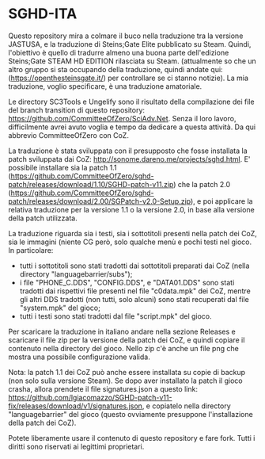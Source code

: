 # SGHD-ITA
 
Questo repository mira a colmare il buco nella traduzione tra la versione JASTUSA, e la traduzione di Steins;Gate Elite pubblicato su Steam. Quindi, l'obiettivo è quello di tradurre almeno una buona parte dell'edizione Steins;Gate STEAM HD EDITION rilasciata su Steam. (attualmente so che un altro gruppo si sta occupando della traduzione, quindi andate qui:(https://openthesteinsgate.it/) per controllare se ci stanno notizie). La mia traduzione, voglio specificare, è una traduzione amatoriale.

Le directory SC3Tools e Ungelify sono il risultato della compilazione dei file del branch transition di questo repository: https://github.com/CommitteeOfZero/SciAdv.Net. Senza il loro lavoro, difficilmente avrei avuto voglia e tempo da dedicare a questa attività. Da qui abbrevio CommitteeOfZero con CoZ.

La traduzione è stata sviluppata con il presupposto che fosse installata la patch sviluppata dai CoZ: http://sonome.dareno.me/projects/sghd.html. E' possibile installare sia la patch 1.1 (https://github.com/CommitteeOfZero/sghd-patch/releases/download/1.10/SGHD-patch-v11.zip) che la patch 2.0 (https://github.com/CommitteeOfZero/sghd-patch/releases/download/2.00/SGPatch-v2.0-Setup.zip), e poi applicare la relativa traduzione per la versione 1.1 o la versione 2.0, in base alla versione della patch utilizzata.

La traduzione riguarda sia i testi, sia i sottotitoli presenti nella patch dei CoZ, sia le immagini (niente CG però, solo qualche menù e pochi testi nel gioco. In particolare:
- tutti i sottotitoli sono stati tradotti dai sottotitoli preparati dai CoZ (nella directory "languagebarrier/subs");
- i file "PHONE_C.DDS", "CONFIG.DDS", e "DATA01.DDS" sono stati tradotti dai rispettivi file presenti nel file "c0data.mpk" dei CoZ, mentre gli altri DDS tradotti (non tutti, solo alcuni) sono stati recuperati dal file "system.mpk" del gioco;
- tutti i testi sono stati tradotti dal file "script.mpk" del gioco.

Per scaricare la traduzione in italiano andare nella sezione Releases e scaricare il file zip per la versione della patch dei CoZ, e quindi copiare il contenuto nella directory del gioco. Nello zip c'è anche un file png che mostra una possibile configurazione valida.

Nota: la patch 1.1 dei CoZ può anche essere installata su copie di backup (non solo sulla versione Steam). Se dopo aver installato la patch il gioco crasha, allora prendete il file signatures.json a questo link: https://github.com/lgiacomazzo/SGHD-patch-v11-fix/releases/download/v1/signatures.json, e copiatelo nella directory "languagebarrier" del gioco (questo ovviamente presuppone l'installazione della patch dei CoZ).

Potete liberamente usare il contenuto di questo repository e fare fork. Tutti i diritti sono riservati ai legittimi proprietari.